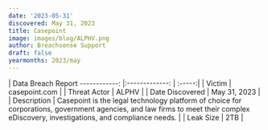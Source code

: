 ```yaml
---
date: '2023-05-31'
discovered: May 31, 2023
title: Casepoint
image: images/blog/ALPHV.png
author: Breachsense Support
draft: false
yearmonths: 2023/may
---
```



| Data Breach Report
------------:     |:-------------:    | :-----:|
| Victim      | casepoint.com      | 
| Threat Actor      | ALPHV      | 
| Date Discovered      | May 31, 2023      | 
| Description      | Casepoint is the legal technology platform of choice for corporations, government agencies, and law firms to meet their complex eDiscovery, investigations, and compliance needs.      | 
| Leak Size      | 2TB      | 


